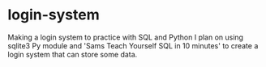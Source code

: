 # login-system
<p>Making a login system to practice with SQL and Python</q>
I plan on using sqlite3 Py module and 'Sams Teach Yourself SQL in 10 minutes' to create a login system that can store some data.



